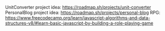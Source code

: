 UnitConverter project idea: https://roadmap.sh/projects/unit-converter
PersonalBlog project idea: https://roadmap.sh/projects/personal-blog
RPG: https://www.freecodecamp.org/learn/javascript-algorithms-and-data-structures-v8/#learn-basic-javascript-by-building-a-role-playing-game

